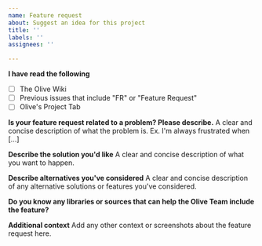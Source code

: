 ```yaml
---
name: Feature request
about: Suggest an idea for this project
title: ''
labels: ''
assignees: ''

---
```


**I have read the following**
- [ ] The Olive Wiki
- [ ] Previous issues that include "FR" or "Feature Request"
- [ ] Olive's Project Tab

**Is your feature request related to a problem? Please describe.**
A clear and concise description of what the problem is. Ex. I'm always frustrated when [...]

**Describe the solution you'd like**
A clear and concise description of what you want to happen.

**Describe alternatives you've considered**
A clear and concise description of any alternative solutions or features you've considered.

**Do you know any libraries or sources that can help the Olive Team include the feature?**

**Additional context**
Add any other context or screenshots about the feature request here.
